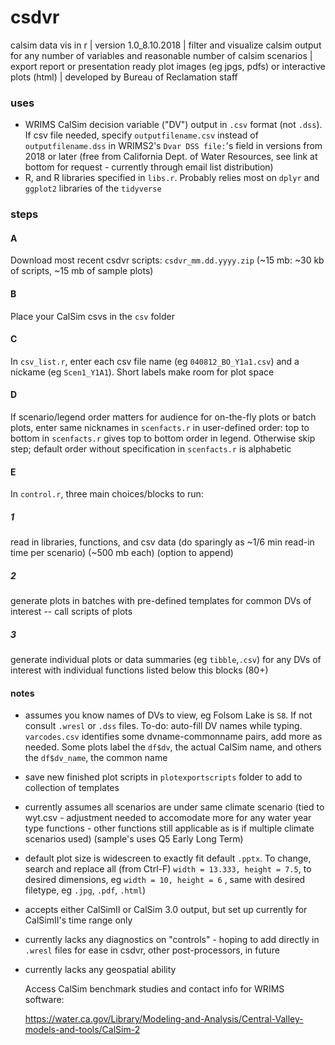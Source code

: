 # csdvr
 calsim data vis in r | 
 version 1.0_8.10.2018 | 
 filter and visualize calsim output for any number of variables and reasonable number of calsim scenarios | 
 export report or presentation ready plot images (eg jpgs, pdfs) or interactive plots (html)  | developed by Bureau of Reclamation staff 
 
### uses ###

- WRIMS CalSim decision variable ("DV") output in `.csv` format (not `.dss`). If csv file needed, specify `outputfilename.csv` instead of `outputfilename.dss` in WRIMS2's `Dvar DSS file:`'s field in versions from 2018 or later (free from California Dept. of Water Resources, see link at bottom for request - currently through email list distribution)
- R, and R libraries specified in `libs.r`. Probably relies most on `dplyr` and `ggplot2` libraries of the `tidyverse`

### steps ###

#### A #### 
   Download most recent csdvr scripts: `csdvr_mm.dd.yyyy.zip` (~15 mb: ~30 kb of scripts, ~15 mb of sample plots) 

#### B #### 
   Place your CalSim csvs in the `csv` folder 

#### C #### 
   In `csv_list.r`, enter each csv file name (eg `040812_BO_Y1a1.csv`) and a nickame (eg `Scen1_Y1A1`). Short labels make room for plot space

#### D #### 
   If scenario/legend order matters for audience for on-the-fly plots or batch plots, enter same nicknames in `scenfacts.r` in user-defined order: top to bottom in `scenfacts.r` gives top to bottom order in legend. Otherwise skip step; default order without specification in `scenfacts.r` is alphabetic

#### E ####
   In `control.r`, three main choices/blocks to run:

##### 1 #####
 read in libraries,  functions, and csv data (do sparingly as ~1/6 min read-in time per scenario) (~500 mb each) (option to append)
  
##### 2 #####
 generate plots in batches with pre-defined templates for common DVs of interest -- call scripts of plots
  
##### 3 #####
 generate individual plots or data summaries (eg `tibble`,`.csv`) for any DVs of interest with individual functions listed
   below this blocks (80+)

#### notes ####
- assumes you know names of DVs to view, eg Folsom Lake is `S8`. If not consult `.wresl` or `.dss` files. To-do: auto-fill DV names while typing. `varcodes.csv` identifies some dvname-commonname pairs, add more as needed. Some plots label the `df$dv`, the actual CalSim name, and others the `df$dv_name`, the common name 
- save new finished plot scripts in `plotexportscripts` folder to add to collection of templates
- currently assumes all scenarios are under same climate scenario (tied to wyt.csv - adjustment needed to accomodate more for any water  year type functions - other functions still applicable as is if multiple climate scenarios used) (sample's uses Q5 Early Long Term)
- default plot size is widescreen to exactly fit default `.pptx`. To change, search and replace all (from Ctrl-F) `width = 13.333, height = 7.5`, to desired dimensions, eg `width = 10, height = 6` , same with desired filetype, eg `.jpg`, `.pdf`, `.html`)
- accepts either CalSimII or CalSim 3.0 output, but set up currently for CalSimII's time range only
- currently lacks any diagnostics on "controls" - hoping to add directly in `.wresl` files for ease in csdvr, other post-processors, in future
- currently lacks any geospatial ability
  
  Access CalSim benchmark studies and contact info for WRIMS software:
  
  https://water.ca.gov/Library/Modeling-and-Analysis/Central-Valley-models-and-tools/CalSim-2

